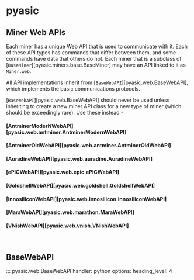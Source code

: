 # pyasic
## Miner Web APIs
Each miner has a unique Web API that is used to communicate with it.
Each of these API types has commands that differ between them, and some commands have data that others do not.
Each miner that is a subclass of [`BaseMiner`][pyasic.miners.base.BaseMiner] may have an API linked to it as `Miner.web`.

All API implementations inherit from [`BaseWebAPI`][pyasic.web.BaseWebAPI], which implements the basic communications protocols.

[`BaseWebAPI`][pyasic.web.BaseWebAPI] should never be used unless inheriting to create a new miner API class for a new type of miner (which should be exceedingly rare).
Use these instead -

#### [AntminerModerNWebAPI][pyasic.web.antminer.AntminerModernWebAPI]
#### [AntminerOldWebAPI][pyasic.web.antminer.AntminerOldWebAPI]
#### [AuradineWebAPI][pyasic.web.auradine.AuradineWebAPI]
#### [ePICWebAPI][pyasic.web.epic.ePICWebAPI]
#### [GoldshellWebAPI][pyasic.web.goldshell.GoldshellWebAPI]
#### [InnosiliconWebAPI][pyasic.web.innosilicon.InnosiliconWebAPI]
#### [MaraWebAPI][pyasic.web.marathon.MaraWebAPI]
#### [VNishWebAPI][pyasic.web.vnish.VNishWebAPI]

<br>

## BaseWebAPI
::: pyasic.web.BaseWebAPI
    handler: python
    options:
        heading_level: 4
